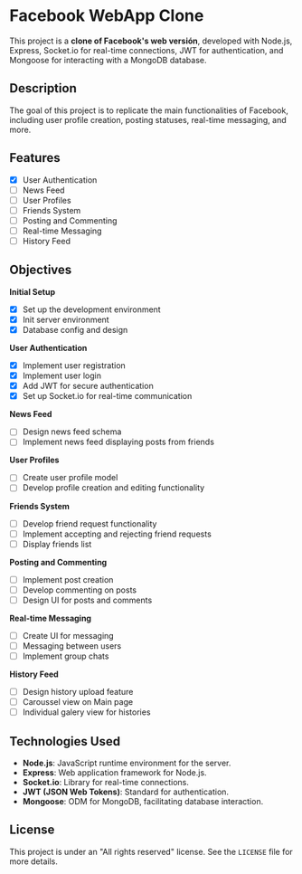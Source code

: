 # Facebook WebApp Clone

This project is a **clone of Facebook's web versión**, developed with Node.js, Express, Socket.io for real-time connections, JWT for authentication, and Mongoose for interacting with a MongoDB database.

## Description

The goal of this project is to replicate the main functionalities of Facebook, including user profile creation, posting statuses, real-time messaging, and more.

## Features

- [X] User Authentication
- [ ] News Feed
- [ ] User Profiles
- [ ] Friends System
- [ ] Posting and Commenting
- [ ] Real-time Messaging
- [ ] History Feed

## Objectives

  **Initial Setup**
  - [x] Set up the development environment
  - [X] Init server environment
  - [X] Database config and design
  
  **User Authentication**
  - [X] Implement user registration
  - [X] Implement user login
  - [X] Add JWT for secure authentication
  - [X] Set up Socket.io for real-time communication
  
  **News Feed**
  - [ ] Design news feed schema
  - [ ] Implement news feed displaying posts from friends
  
  **User Profiles**
  - [ ] Create user profile model
  - [ ] Develop profile creation and editing functionality
  
  **Friends System**
  - [ ] Develop friend request functionality
  - [ ] Implement accepting and rejecting friend requests
  - [ ] Display friends list
  
  **Posting and Commenting**
  - [ ] Implement post creation
  - [ ] Develop commenting on posts
  - [ ] Design UI for posts and comments
  
  **Real-time Messaging**
  - [ ] Create UI for messaging
  - [ ] Messaging between users
  - [ ] Implement group chats

  **History Feed**
  - [ ] Design history upload feature
  - [ ] Caroussel view on Main page
  - [ ] Individual galery view for histories

## Technologies Used

- **Node.js**: JavaScript runtime environment for the server.
- **Express**: Web application framework for Node.js.
- **Socket.io**: Library for real-time connections.
- **JWT (JSON Web Tokens)**: Standard for authentication.
- **Mongoose**: ODM for MongoDB, facilitating database interaction.

## License

This project is under an "All rights reserved" license. See the `LICENSE` file for more details.